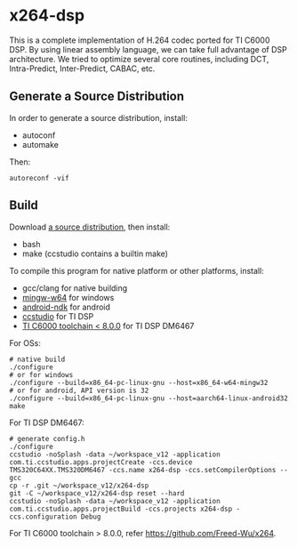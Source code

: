 # x264-dsp

This is a complete implementation of H.264 codec ported for TI C6000 DSP.
By using linear assembly language, we can take full advantage of DSP
architecture.
We tried to optimize several core routines, including DCT, Intra-Predict,
Inter-Predict, CABAC, etc.

## Generate a Source Distribution

In order to generate a source distribution, install:

- autoconf
- automake

Then:

```shell
autoreconf -vif
```

## Build

Download
[a source distribution](https://github.com/Freed-Wu/x264-dsp/releases), then
install:

- bash
- make (ccstudio contains a builtin make)

To compile this program for native platform or other platforms, install:

- gcc/clang for native building
- [mingw-w64](https://archlinux.org/packages/community/x86_64/mingw-w64-gcc)
  for windows
- [android-ndk](https://aur.archlinux.org/packages/android-ndk) for android
- [ccstudio](https://aur.archlinux.org/packages/ccstudio) for TI DSP
- [TI C6000 toolchain \< 8.0.0](https://www.ti.com/tool/C6000-CGT) for TI DSP
  DM6467

For OSs:

```shell
# native build
./configure
# or for windows
./configure --build=x86_64-pc-linux-gnu --host=x86_64-w64-mingw32
# or for android, API version is 32
./configure --build=x86_64-pc-linux-gnu --host=aarch64-linux-android32
make
```

For TI DSP DM6467:

<!-- markdownlint-disable MD013 -->

```shell
# generate config.h
./configure
ccstudio -noSplash -data ~/workspace_v12 -application com.ti.ccstudio.apps.projectCreate -ccs.device TMS320C64XX.TMS320DM6467 -ccs.name x264-dsp -ccs.setCompilerOptions --gcc
cp -r .git ~/workspace_v12/x264-dsp
git -C ~/workspace_v12/x264-dsp reset --hard
ccstudio -noSplash -data ~/workspace_v12 -application com.ti.ccstudio.apps.projectBuild -ccs.projects x264-dsp -ccs.configuration Debug
```

<!-- markdownlint-enable MD013 -->

For TI C6000 toolchain > 8.0.0, refer <https://github.com/Freed-Wu/x264>.
